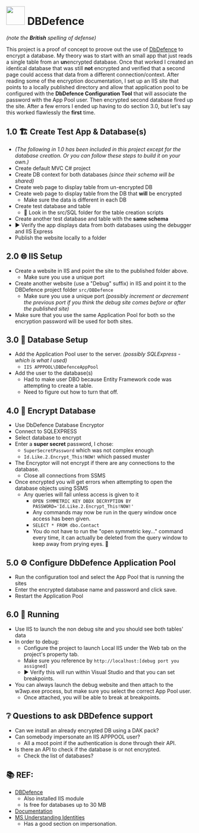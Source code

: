 ﻿# <img src="https://s7.orientaltrading.com/is/image/OrientalTrading/PDP_VIEWER_IMAGE/d-fence-spirit-signs~13829802" height=50px /> DBDefence 
*(note the **British** spelling of defense)*

This project is a proof of concept to proove out the use of [DbDefence](https://www.database-encryption.com/)
to encrypt a database.  My theory was to start with an small app that just reads a single table
from an **un**encrypted database.  Once that worked I created an identical database that was still
**not** encrypted and verified that a second page could access that data from a different
connection/context.  After reading some of the encryption documentation, I set up an IIS site
that points to a locally published directory and allow that application pool to be configured
with the **DbDefence Configuration Tool** that will associate the password with the App Pool
user.  Then encrypted second database fired up the site.  After a few errors I ended up having
to do section 3.0, but let's say this worked flawlessly the **first** time.

## 1.0 🏗️ Create Test App & Database(s)

* *(The following in 1.0 has been included in this project except for the database creation.  Or
you can follow these steps to build it on your own.)*
* Create default MVC C# project
* Create DB context for both databases *(since their schema will be shared)*
* Create web page to display table from un-encrypted DB
* Create web page to display table from the DB that **will** be encrypted
  * Make sure the data is different in each DB
* Create test database and table
  * 📁 Look in the src/SQL folder for the table creation scripts
* Create another test database and table with the **same schema**
* ▶️ Verify the app displays data from both databases using the debugger and IIS Express
* Publish the website locally to a folder

## 2.0 🌐 IIS Setup

* Create a website in IIS and point the site to the published folder above.
  * Make sure you use a unique port
* Create another website (use a "Debug" suffix) in IIS and point it to the DBDefence project folder
  `src/DBDefence`
  * Make sure you use a unique port *(possibly increment or decrement the previous port if you
    think the debug site comes before or after the published site)*
* Make sure that you use the same Application Pool for both so the encryption password will be
  used for both sites.

## 3.0 🧰 Database Setup

* Add the Application Pool user to the server. *(possibly SQLExpress - which is what I used)*
  * `IIS APPPOOL\DBDefenceAppPool`
* Add the user to the database(s)
  * Had to make user DBO because Entity Framework code was attempting to create a table.
  * Need to figure out how to turn that off.

## 4.0 🔐 Encrypt Database

* Use DbDefence Database Encryptor
* Connect to SQLEXPRESS
* Select database to encrypt
* Enter a **super secret** password, I chose:
  * `SuperSecretPassword` which was not complex enough
  * `Id.Like.2.Encrypt_This!NOW!` which passed muster
* The Encryptor will not encrypt if there are any connections to the database.
  * Close all connections from SSMS
* Once encrypted you will get errors when attempting to open the database objects using SSMS
  * Any queries will fail unless access is given to it
    * `OPEN SYMMETRIC KEY DBDX DECRYPTION BY PASSWORD='Id.Like.2.Encrypt_This!NOW!'`
    * Any commands may now be run in the query window once access has been given.
    * `SELECT * FROM dbo.Contact`
    * You do not have to run the "open symmetric key..." command every time, it can actually
      be deleted from the query window to keep away from prying eyes. 👀

## 5.0 ⚙️ Configure DbDefence Application Pool

* Run the configuration tool and select the App Pool that is running the sites
* Enter the encrypted database name and password and click save.
* Restart the Application Pool

## 6.0 🏃‍ Running

* Use IIS to launch the non debug site and you should see both tables' data
* In order to debug:
  * Configure the project to launch Local IIS under the Web tab on the project's property tab.
  * Make sure you reference by `http://localhost:[debug port you assigned]`
  * ▶️ Verify this will run within Visual Studio and that you can set breakpoints.
* You can always launch the debug website and then attach to the w3wp.exe process, but make sure
  you select the correct App Pool user.
  * Once attached, you will be able to break at breakpoints.

## ❔ Questions to ask DBDefence support

* Can we install an already encrypted DB using a DAK pack?
* Can somebody impersonate an IIS APPPOOL user?
  * All a moot point if the authentication is done through their API.
* Is there an API to check if the database is or not encrypted.
  * Check the list of databases?

## 📚 REF:

* [DBDefence](https://www.database-encryption.com/)
  * Also installed IIS module
  * Is free for databases up to 30 MB
* [Documentation](https://www.database-encryption.com/support/dbdefence-documentation/)
* [MS Understanding Identities](https://docs.microsoft.com/en-us/troubleshoot/iis/understanding-identities)
  * Has a good section on impersonation.